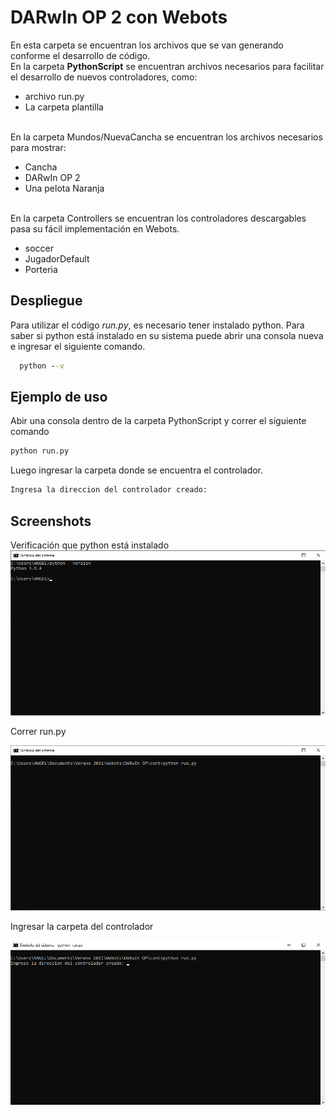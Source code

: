 # DARwIn OP 2 con Webots
En esta carpeta se encuentran los archivos que se van generando conforme el desarrollo de código.
<br>
En la carpeta **PythonScript** se encuentran archivos necesarios para facilitar el desarrollo de nuevos controladores, como:
- archivo run.py
- La carpeta plantilla
<br>
En la carpeta Mundos/NuevaCancha se encuentran los archivos necesarios para mostrar:

- Cancha
- DARwIn OP 2
- Una pelota Naranja
<br>
En la carpeta Controllers se encuentran los controladores descargables pasa su fácil implementación en Webots.

- soccer
- JugadorDefault
- Porteria

## Despliegue

Para utilizar el código _run.py_, es necesario tener instalado python.
Para saber si python está instalado en su sistema puede abrir una consola nueva e ingresar el siguiente comando.

```cmd
  python --v
```

## Ejemplo de uso

Abir una consola dentro de la carpeta PythonScript y correr el siguiente comando

```cmd
python run.py
```

Luego ingresar la carpeta donde se encuentra el controlador.

```bash
Ingresa la direccion del controlador creado: 
```
## Screenshots

Verificación que python está instalado
![CMD Screenshot](https://raw.githubusercontent.com/99Angelrm/resources/48455e13fe9281f5fa0acc12aa0c50bbcefb4b4e/Screenshot.png)

Correr run.py

![run Screenshot](https://raw.githubusercontent.com/99Angelrm/resources/main/RunScreenshot.png)

Ingresar la carpeta del controlador

![run Screenshot](https://raw.githubusercontent.com/99Angelrm/resources/main/RunScreenshot2.png)
